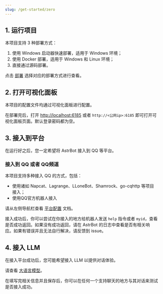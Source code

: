 ```yaml
---
slug: /get-started/zero
---
```


## 1. 运行项目

本项目支持 3 种部署方式：

1. 使用 Windows 启动器快速部署，适用于 Windows 环境；
2. 使用 Docker 部署，适用于 Windows 和 Linux 环境；
3. 直接通过源码部署。

点击 [部署](../部署) 选择对应的部署方式进行查看。

## 2. 打开可视化面板

本项目的配置文件均通过可视化面板进行配置。

在部署完后，打开 [http://localhost:6185](http://localhost:6185) 或者 `http://<公网ip>:6185` 即可打开可视化面板页面。默认登录密码都为空。

## 3. 接入到平台

在运行好之后，您一定希望将 AstrBot 接入到 QQ 等平台。

### 接入到 QQ 或者 QQ频道

本项目支持多种接入 QQ 的方式，包括：

- 使用诸如 Napcat、Lagrange、LLoneBot、Shamrock、go-cqhttp 等项目接入；
- 使用QQ官方机器人接入

请从左侧导航栏查看 [平台配置](../配置/平台配置) 文档。

接入成功后，你可以尝试在你接入的地方给机器人发送 `help` 指令或者 `myid`，查看是否成功返回。如果没有成功返回，请在 AstrBot 的日志中查看是否有相关响应。如果有错误并且无法自行解决，请反馈到 issue。

## 4. 接入 LLM

在接入平台成功后，您可能希望接入 LLM 以提供对话体验。

请查看 [大语言模型](../使用/大语言模型)。

在填写完相关信息并且保存后，你可以在任何一个支持聊天的地方与其对话来测试是否接入成功。
